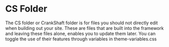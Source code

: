 # CS Folder
The CS folder or CrankShaft folder is for files you should not directly edit when building out your site. These are files that are built into the framework and leaving these files alone, enables you to update them later. You can toggle the use of their features through variables in theme-variables.css
